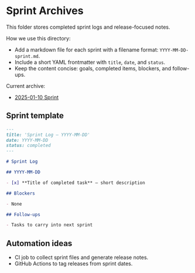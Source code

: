 # Sprint Archives

This folder stores completed sprint logs and release-focused notes.

How we use this directory:

- Add a markdown file for each sprint with a filename format: `YYYY-MM-DD-sprint.md`.
- Include a short YAML frontmatter with `title`, `date`, and `status`.
- Keep the content concise: goals, completed items, blockers, and follow-ups.

Current archive:

- [2025-01-10 Sprint](./2025-01-10-sprint.md)

## Sprint template

```md
---
title: 'Sprint Log — YYYY-MM-DD'
date: YYYY-MM-DD
status: completed
---

# Sprint Log

## YYYY-MM-DD

- [x] **Title of completed task** — short description

## Blockers

- None

## Follow-ups

- Tasks to carry into next sprint
```

## Automation ideas

- CI job to collect sprint files and generate release notes.
- GitHub Actions to tag releases from sprint dates.
